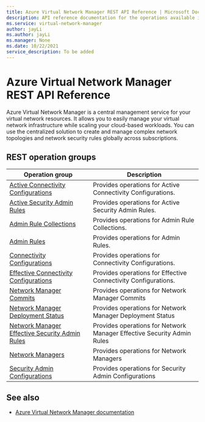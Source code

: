 ```yaml
---
title: Azure Virtual Network Manager REST API Reference | Microsoft Docs
description: API reference documentation for the operations available in the Azure Virtual Network Manager REST API, a RESTful web service for managing Azure Virtual Network Manager resources in Azure.
ms.service: virtual-network-manager
author: jayLi
ms.author: jayLi
ms.manager: None
ms.date: 10/22/2021
service_description: To be added
---
```


# Azure Virtual Network Manager REST API Reference

Azure Virtual Network Manager is a central management service for your virtual network resources. It allows you to easily manage your virtual network infrastructure while scaling your cloud-based workloads. You can use the centralized solution to create and manage complex network topologies and network security rules globally across subscriptions.

## REST operation groups



| Operation group               | Description                                                                             |
|-------------------------------|-----------------------------------------------------------------------------------------|
| [Active Connectivity Configurations](/rest/api/networkmanager/active-connectivity-configurations)          | Provides operations for Active Connectivity Configurations.  |
| [Active Security Admin Rules](/rest/api/networkmanager/active-security-admin-rules)  | Provides operations for Active Security Admin Rules. |
| [Admin Rule Collections](/rest/api/networkmanager/admin-rule-collections)  | Provides operations for Admin Rule Collections. |
| [Admin Rules](/rest/api/networkmanager/admin-rules)  | Provides operations for Admin Rules. |
| [Connectivity Configurations](/rest/api/networkmanager/connectivity-configurations) | Provides operations for Connectivity Configurations.  |
| [Effective Connectivity Configurations ](/rest/api/networkmanager/effective-connectivity-configurations) | Provides operations for Effective Connectivity Configurations.  |
| [Network Manager Commits ](/rest/api/networkmanager/network-manager-commits) | Provides operations for Network Manager Commits  |
| [Network Manager Deployment Status ](/rest/api/networkmanager/network-manager-deployment-status) | Provides operations for Network Manager Deployment Status  |
| [Network Manager Effective Security Admin Rules](/rest/api/networkmanager/network-manager-effective-security-admin-rules) | Provides operations for Network Manager Effective Security Admin Rules |
| [Network Managers ](/rest/api/networkmanager/network-managers) | Provides operations for Network Managers  |
| [Security Admin Configurations](/rest/api/networkmanager/security-admin-configurations) |Provides operations for Security Admin Configurations  |

## See also

- [Azure Virtual Network Manager documentation](/azure/virtual-network-manager/)
